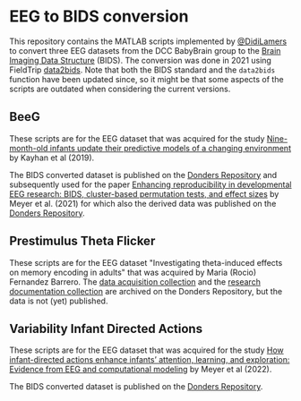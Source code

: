 # EEG to BIDS conversion

This repository contains the MATLAB scripts implemented by [@DidiLamers](http://github.com/DidiLamers/) to convert three EEG datasets from the DCC BabyBrain group to the [Brain Imaging Data Structure](https://www.bids-standard.org) (BIDS). The conversion was done in 2021 using FieldTrip [data2bids](http://fieldtriptoolbox.org/reference/data2bids). Note that both the BIDS standard and the `data2bids` function have been updated since, so it might be that some aspects of the scripts are outdated when considering the current versions.

## BeeG

These scripts are for the EEG dataset that was acquired for the study [Nine-month-old infants update their predictive models of a changing environment](https://doi.org/10.1016/j.dcn.2019.100680) by Kayhan et al (2019).

The BIDS converted dataset is published on the [Donders Repository](https://doi.org/10.34973/gvr3-6g88) and subsequently used for the paper [Enhancing reproducibility in developmental EEG research: BIDS, cluster-based permutation tests, and effect sizes](https://doi.org/10.1016/j.dcn.2021.101036) by Meyer et al. (2021) for which also the derived data was published on the [Donders Repository](https://doi.org/10.34973/g4we-5v66).

## Prestimulus Theta Flicker

These scripts are for the EEG dataset "Investigating theta-induced effects on memory encoding in adults" that was acquired by Maria (Rocio) Fernandez Barrero. The [data acquisition collection](https://doi.org/10.34973/x2ar-9j44) and the [research documentation collection](https://doi.org/10.34973/26fc-4p67) are archived on the Donders Repository, but the data is not (yet) published.

## Variability Infant Directed Actions

These scripts are for the EEG dataset that was acquired for the study [How infant-directed actions enhance infants’ attention, learning, and exploration: Evidence from EEG and computational modeling](https://doi.org/10.1111/desc.13259) by Meyer et al (2022).

The BIDS converted dataset is published on the [Donders Repository](https://doi.org/10.34973/0egj-ky51).
